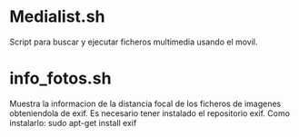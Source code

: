 ﻿Medialist.sh
============

Script para buscar y ejecutar ficheros multimedia usando el movil.



info_fotos.sh
=============
Muestra la informacion de la distancia focal de los ficheros de imagenes obteniendola de exif. Es necesario tener instalado el repositorio exif. Como instalarlo:
sudo apt-get install exif

